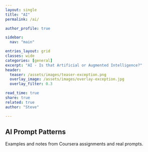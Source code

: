 ```yaml
---
layout: single
title: "AI"
permalink: /ai/

author_profile: true

sidebar:
  nav: "main"

entries_layout: grid
classes: wide
categories: [general]
excerpt: "AI - Is that Artificial or Augmented Intelligence?"
header:
  teaser: /assets/images/teaser-exception.png
  overlay_image: /assets/images/overlay-exception.jpg
  overlay_filter: 0.3

read_time: true
share: true
related: true
author: "Steve"

---
```

## AI Prompt Patterns
Examples and notes from Coursera assignments and real prompts.
